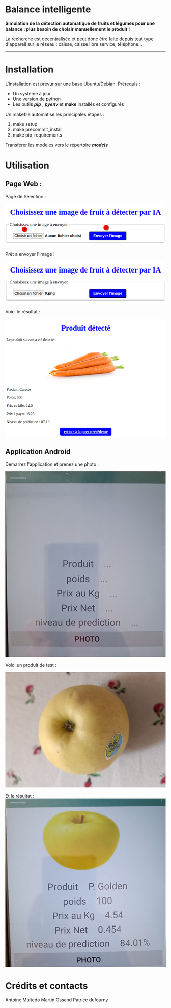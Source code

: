 # **Balance intelligente**

**Simulation de la détection automatique de fruits et légumes pour une balance : plus besoin de choisir manuellement le produit !**

  La recherche est décentralisée et peut donc être faite depuis tout type d'appareil sur le réseau : caisse, caisse libre service, téléphone...

---

# **Installation**

L'installation est prévur sur une base Ubuntu/Debian.
Prérequis :
- Un système à jour
- Une version de python
- Les outils ***pip*** , ***pyenv*** et **make** installés et configurés
&nbsp;
&nbsp;

Un makefile automatise les principales étapes :
1. make setup
2. make precommit_install
3. make pip_requirements

Transférer les modèles vers le répertoire ***models***

# **Utilisation**
## **Page Web** :
Page de Sélection :

![main page](docs/doc_img_web_1.png)

Prêt à envoyer l'image !

![send image](docs/doc_img_web_2.png)

Voici le résultat :

![result](docs/doc_img_web_3.png)

## **Application Android**
Démarrez l'application et prenez une photo :

![start_android](docs/doc_android_1.png)

Voici un produit de test :

![test](docs/doc_android_2.png)

Et le résultat :
![result](docs/doc_android_3.png)

# **Crédits et contacts**
Antoine Multedo
Martin Ossand
Patrice dufourny
